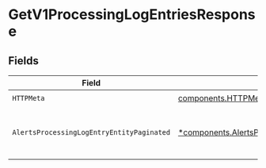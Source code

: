# GetV1ProcessingLogEntriesResponse


## Fields

| Field                                                                                                                     | Type                                                                                                                      | Required                                                                                                                  | Description                                                                                                               |
| ------------------------------------------------------------------------------------------------------------------------- | ------------------------------------------------------------------------------------------------------------------------- | ------------------------------------------------------------------------------------------------------------------------- | ------------------------------------------------------------------------------------------------------------------------- |
| `HTTPMeta`                                                                                                                | [components.HTTPMetadata](../../models/components/httpmetadata.md)                                                        | :heavy_check_mark:                                                                                                        | N/A                                                                                                                       |
| `AlertsProcessingLogEntryEntityPaginated`                                                                                 | [*components.AlertsProcessingLogEntryEntityPaginated](../../models/components/alertsprocessinglogentryentitypaginated.md) | :heavy_minus_sign:                                                                                                        | Processing Log Entries for a specific alert                                                                               |